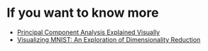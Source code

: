 # If you want to know more

- [Principal Component Analysis Explained Visually](http://setosa.io/ev/principal-component-analysis/)
- [Visualizing MNIST: An Exploration of Dimensionality Reduction](https://colah.github.io/posts/2014-10-Visualizing-MNIST/)
